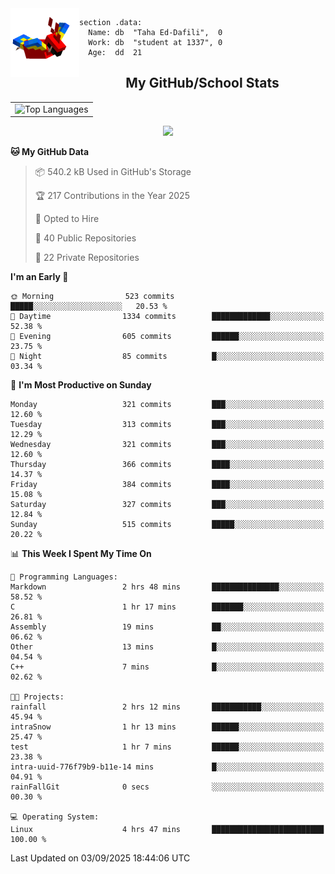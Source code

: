 <img src="parrot_fly_flipped.gif" align="left" height="110">


```assembly
section .data:
  Name: db  "Taha Ed-Dafili",  0
  Work: db  "student at 1337", 0
  Age:  dd  21
```


<div align="center">
  <h2>My GitHub/School Stats</h2>
</div>
<table align="center">
  <tr>
    <td align="center"><img width="450" src="https://github-readme-stats.vercel.app/api/top-langs/?username=0rayn&layout=compact&theme=github_dark&hide=html,makefile,css&exclude_repo=Yona2.0,Nand2Tetris&hide_border=true&langs_count=6" alt="Top Languages" /></td>
<!--     <td align="center"><img src="https://github-readme-streak-stats.herokuapp.com?user=0rayn&theme=github-dark-blue&hide_border=true&border_radius=5" alt="GitHub Streak" /></td>
  </tr> -->
</table>
 <p align="center">
  <a href="https://github.com/0rayn">
    <img src="https://komarev.com/ghpvc/?username=0rayn&color=blue&style=flat)" />
  </a>
</p>

<!--START_SECTION:waka-->
**🐱 My GitHub Data** 

> 📦 540.2 kB Used in GitHub's Storage 
 > 
> 🏆 217 Contributions in the Year 2025
 > 
> 💼 Opted to Hire
 > 
> 📜 40 Public Repositories 
 > 
> 🔑 22 Private Repositories 
 > 
**I'm an Early 🐤** 

```text
🌞 Morning                523 commits         █████░░░░░░░░░░░░░░░░░░░░   20.53 % 
🌆 Daytime                1334 commits        █████████████░░░░░░░░░░░░   52.38 % 
🌃 Evening                605 commits         ██████░░░░░░░░░░░░░░░░░░░   23.75 % 
🌙 Night                  85 commits          █░░░░░░░░░░░░░░░░░░░░░░░░   03.34 % 
```
📅 **I'm Most Productive on Sunday** 

```text
Monday                   321 commits         ███░░░░░░░░░░░░░░░░░░░░░░   12.60 % 
Tuesday                  313 commits         ███░░░░░░░░░░░░░░░░░░░░░░   12.29 % 
Wednesday                321 commits         ███░░░░░░░░░░░░░░░░░░░░░░   12.60 % 
Thursday                 366 commits         ████░░░░░░░░░░░░░░░░░░░░░   14.37 % 
Friday                   384 commits         ████░░░░░░░░░░░░░░░░░░░░░   15.08 % 
Saturday                 327 commits         ███░░░░░░░░░░░░░░░░░░░░░░   12.84 % 
Sunday                   515 commits         █████░░░░░░░░░░░░░░░░░░░░   20.22 % 
```


📊 **This Week I Spent My Time On** 

```text
💬 Programming Languages: 
Markdown                 2 hrs 48 mins       ███████████████░░░░░░░░░░   58.52 % 
C                        1 hr 17 mins        ███████░░░░░░░░░░░░░░░░░░   26.81 % 
Assembly                 19 mins             ██░░░░░░░░░░░░░░░░░░░░░░░   06.62 % 
Other                    13 mins             █░░░░░░░░░░░░░░░░░░░░░░░░   04.54 % 
C++                      7 mins              █░░░░░░░░░░░░░░░░░░░░░░░░   02.62 % 

🐱‍💻 Projects: 
rainfall                 2 hrs 12 mins       ███████████░░░░░░░░░░░░░░   45.94 % 
intraSnow                1 hr 13 mins        ██████░░░░░░░░░░░░░░░░░░░   25.47 % 
test                     1 hr 7 mins         ██████░░░░░░░░░░░░░░░░░░░   23.38 % 
intra-uuid-776f79b9-b11e-14 mins             █░░░░░░░░░░░░░░░░░░░░░░░░   04.91 % 
rainFallGit              0 secs              ░░░░░░░░░░░░░░░░░░░░░░░░░   00.30 % 

💻 Operating System: 
Linux                    4 hrs 47 mins       █████████████████████████   100.00 % 
```


 Last Updated on 03/09/2025 18:44:06 UTC
<!--END_SECTION:waka-->
